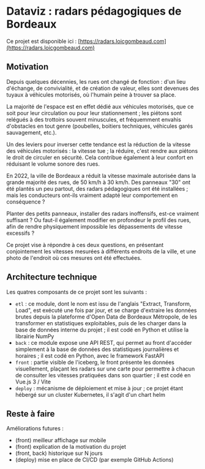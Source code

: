 # Dataviz : radars pédagogiques de Bordeaux

Ce projet est disponible ici : [https://radars.loicgombeaud.com](https://radars.loicgombeaud.com)

## Motivation

Depuis quelques décennies, les rues ont changé de fonction : d'un lieu d'échange,
de convivialité, et de création de valeur, elles sont devenues des tuyaux à
véhicules motorisés, où l'humain peine à trouver sa place.

La majorité de l'espace est en effet dédié aux véhicules motorisés, que ce soit
pour leur circulation ou pour leur stationnement ; les piétons sont relégués
à des trottoirs souvent minuscules, et fréquemment envahis d'obstacles en tout
genre (poubelles, boitiers techniques, véhicules garés sauvagement, etc.).

Un des leviers pour inverser cette tendance est la réduction de la vitesse des 
véhicules motorisés : la vitesse tue ; la réduire, c'est rendre aux piétons le
droit de circuler en sécurité. Cela contribue également à leur confort en
réduisant le volume sonore des rues.

En 2022, la ville de Bordeaux a réduit la vitesse maximale autorisée dans la
grande majorité des rues, de 50 km/h à 30 km/h. Des panneaux "30" ont été
plantés un peu partout, des radars pédagogiques ont été installées ; mais les
conducteurs ont-ils vraiment adapté leur comportement en conséquence ?

Planter des petits panneaux, installer des radars inoffensifs, est-ce vraiment
suffisant ? Ou faut-il également modifier en profondeur le profil des rues, afin
de rendre physiquement impossible les dépassements de vitesse excessifs ?

Ce projet vise à répondre à ces deux questions, en présentant conjointement les
vitesses mesurées à différents endroits de la ville, et une photo de l'endroit
où ces mesures ont été effectuées.


## Architecture technique

Les quatres composants de ce projet sont les suivants :
- `etl` : ce module, dont le nom est issu de l'anglais "Extract, Transform, Load",
est exécuté une fois par jour, et se charge d'extraire les données brutes depuis
la plateforme d'Open Data de Bordeaux Métropole, de les transformer en statistiques
exploitables, puis de les charger dans la base de données interne du projet ; il
est codé en Python et utilise la librairie NumPy
- `back` : ce module expose une API REST, qui permet au front d'accéder simplement
à la base de données des statistiques journalières et horaires ; il est codé en
Python, avec le framework FastAPI
- `front` : partie visible de l'iceberg, le front présente les données visuellement,
plaçant les radars sur une carte pour permettre à chacun de consulter les vitesses
pratiquées dans son quartier ; il est codé en Vue.js 3 / Vite
- `deploy` : mécanisme de déploiement et mise à jour ; ce projet étant hébergé
sur un cluster Kubernetes, il s'agit d'un chart helm

## Reste à faire

Améliorations futures :
- (front) meilleur affichage sur mobile
- (front) explication de la motivation du projet
- (front, back) historique sur N jours
- (deploy) mise en place de CI/CD (par exemple GitHub Actions)
